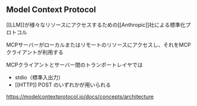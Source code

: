## Model Context Protocol

[[LLM]]が様々なリソースにアクセスするための[[Anthropic]]社による標準化プロトコル

MCPサーバーがローカルまたはリモートのリソースにアクセスし、それをMCPクライアントが利用する

MCPクライアントとサーバー間のトランポートレイヤでは
- stdio（標準入出力）
- [[HTTP]] POST
のいずれかが用いられる

<https://modelcontextprotocol.io/docs/concepts/architecture>